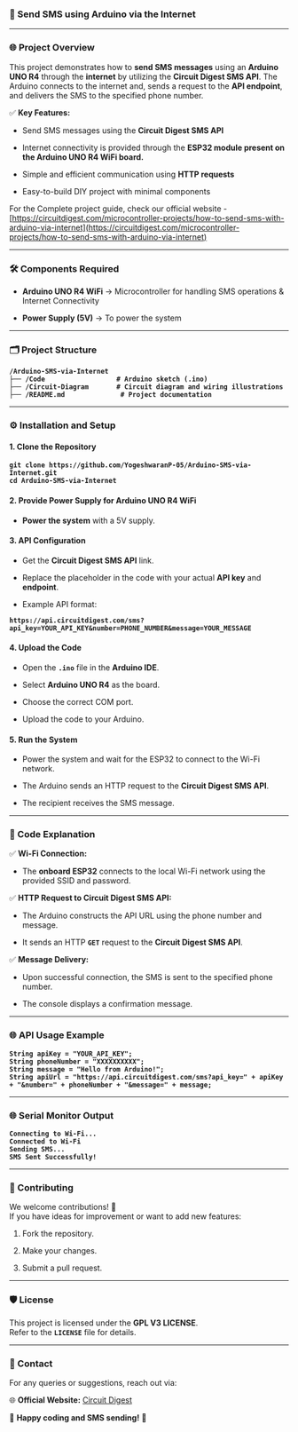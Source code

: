 ### **📱 Send SMS using Arduino via the Internet**

---

### **🌐 Project Overview**

This project demonstrates how to **send SMS messages** using an **Arduino UNO R4** through the **internet** by utilizing the **Circuit Digest SMS API**. The Arduino connects to the internet and, sends a request to the **API endpoint**, and delivers the SMS to the specified phone number.

✅ **Key Features:**

* Send SMS messages using the **Circuit Digest SMS API**

* Internet connectivity is provided through the **ESP32 module present on the Arduino UNO R4 WiFi board.**

* Simple and efficient communication using **HTTP requests**

* Easy-to-build DIY project with minimal components

For the Complete project guide, check our official website \- [https://circuitdigest.com/microcontroller-projects/how-to-send-sms-with-arduino-via-internet](https://circuitdigest.com/microcontroller-projects/how-to-send-sms-with-arduino-via-internet)

---

### **🛠️ Components Required**

* **Arduino UNO R4 WiFi** → Microcontroller for handling SMS operations & Internet Connectivity

* **Power Supply (5V)** → To power the system

---

### **🗂️ Project Structure**

**`/Arduino-SMS-via-Internet`**    
**`├── /Code                  # Arduino sketch (.ino)`**    
**`├── /Circuit-Diagram       # Circuit diagram and wiring illustrations`**    
**`├── /README.md              # Project documentation`**  

---

### **⚙️ Installation and Setup**

#### **1\. Clone the Repository**

**`git clone https://github.com/YogeshwaranP-05/Arduino-SMS-via-Internet.git`**    
**`cd Arduino-SMS-via-Internet`**  

#### **2\. Provide Power Supply for Arduino UNO R4 WiFi**

* **Power the system** with a 5V supply.

#### **3\. API Configuration**

* Get the **Circuit Digest SMS API** link.

* Replace the placeholder in the code with your actual **API key** and **endpoint**.

* Example API format:

**`https://api.circuitdigest.com/sms?api_key=YOUR_API_KEY&number=PHONE_NUMBER&message=YOUR_MESSAGE`**

#### **4\. Upload the Code**

* Open the **`.ino`** file in the **Arduino IDE**.

* Select **Arduino UNO R4** as the board.

* Choose the correct COM port.

* Upload the code to your Arduino.

#### **5\. Run the System**

* Power the system and wait for the ESP32 to connect to the Wi-Fi network.

* The Arduino sends an HTTP request to the **Circuit Digest SMS API**.

* The recipient receives the SMS message.

---

### **📝 Code Explanation**

✅ **Wi-Fi Connection:**

* The **onboard ESP32** connects to the local Wi-Fi network using the provided SSID and password.

✅ **HTTP Request to Circuit Digest SMS API:**

* The Arduino constructs the API URL using the phone number and message.

* It sends an HTTP **`GET`** request to the **Circuit Digest SMS API**.

✅ **Message Delivery:**

* Upon successful connection, the SMS is sent to the specified phone number.

* The console displays a confirmation message.

---

### **🌐 API Usage Example**

**`String apiKey = "YOUR_API_KEY";`**  
**`String phoneNumber = "XXXXXXXXXX";`**  
**`String message = "Hello from Arduino!";`**  
**`String apiUrl = "https://api.circuitdigest.com/sms?api_key=" + apiKey + "&number=" + phoneNumber + "&message=" + message;`**

---

### **🌐 Serial Monitor Output**

**`Connecting to Wi-Fi...`**  
**`Connected to Wi-Fi`**  
**`Sending SMS...`**  
**`SMS Sent Successfully!`**

---

### **🤝 Contributing**

We welcome contributions\! 🎯  
 If you have ideas for improvement or want to add new features:

1. Fork the repository.

2. Make your changes.

3. Submit a pull request.

---

### **🛡️ License**

This project is licensed under the **GPL V3 LICENSE**.  
 Refer to the **`LICENSE`** file for details.

---

### **📧 Contact**

For any queries or suggestions, reach out via:

 🌐 **Official Website:** [Circuit Digest](https://circuitdigest.com)

🚀 **Happy coding and SMS sending\!** 📱

